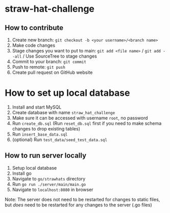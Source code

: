 # straw-hat-challenge

## How to contribute
1. Create new branch: `git checkout -b <your username>/<branch name>`
2. Make code changes
3. Stage changes you want to put to main: `git add <file name>` / `git add --all` / Use SourceTree to stage changes
4. Commit to your branch: `git commit`
5. Push to remote: `git push`
6. Create pull request on GitHub website

# How to set up local database
1. Install and start MySQL
2. Create database with name `straw_hat_challenge`
3. Make sure it can be accessed with username `root`, no password
4. Run `create_db.sql` (Run `reset_db.sql` first if you need to make schema changes to drop existing tables)
5. Run `insert_base_data.sql`
6. (optional) Run `test_data/seed_test_data.sql`

## How to run server locally
1. Setup local database
2. Install go
3. Navigate to `go/strawhats` directory
4. Run `go run ./server/main/main.go`
5. Navigate to `localhost:8080` in browser

Note: The server does not need to be restarted for changes to static files, but _does_ need to be restarted for any changes to the server (.go files)
